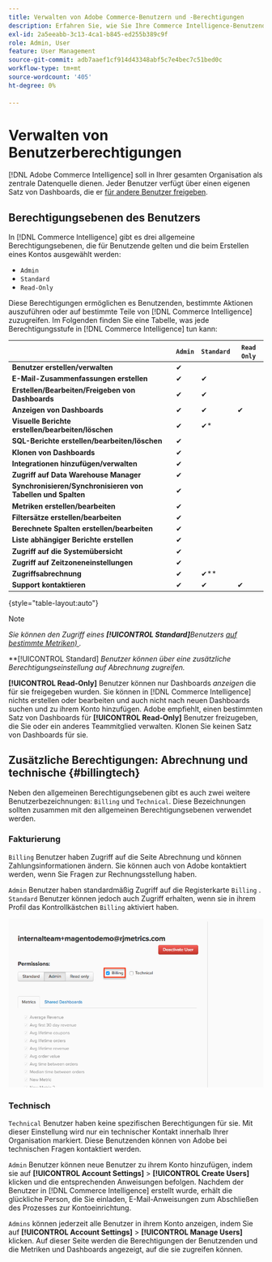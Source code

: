 ```yaml
---
title: Verwalten von Adobe Commerce-Benutzern und -Berechtigungen
description: Erfahren Sie, wie Sie Ihre Commerce Intelligence-Benutzenden verwalten.
exl-id: 2a5eeabb-3c13-4ca1-b845-ed255b389c9f
role: Admin, User
feature: User Management
source-git-commit: adb7aaef1cf914d43348abf5c7e4bec7c51bed0c
workflow-type: tm+mt
source-wordcount: '405'
ht-degree: 0%

---
```


# Verwalten von Benutzerberechtigungen

[!DNL Adobe Commerce Intelligence] soll in Ihrer gesamten Organisation als zentrale Datenquelle dienen. Jeder Benutzer verfügt über einen eigenen Satz von Dashboards, die er [für andere Benutzer freigeben](../../data-user/dashboards/share-dashboard-with-users.md).

## Berechtigungsebenen des Benutzers

In [!DNL Commerce Intelligence] gibt es drei allgemeine Berechtigungsebenen, die für Benutzende gelten und die beim Erstellen eines Kontos ausgewählt werden:

* `Admin`
* `Standard`
* `Read-Only`

Diese Berechtigungen ermöglichen es Benutzenden, bestimmte Aktionen auszuführen oder auf bestimmte Teile von [!DNL Commerce Intelligence] zuzugreifen. Im Folgenden finden Sie eine Tabelle, was jede Berechtigungsstufe in [!DNL Commerce Intelligence] tun kann:

|   | `Admin` | `Standard` | `Read Only` |
| -----|-----|-----|----|
| **Benutzer erstellen/verwalten** | ✔ |   |   |
| **E-Mail-Zusammenfassungen erstellen** | ✔ | ✔ |   |
| **Erstellen/Bearbeiten/Freigeben von Dashboards** | ✔ | ✔ |   |
| **Anzeigen von Dashboards** | ✔ | ✔ | ✔ |
| **Visuelle Berichte erstellen/bearbeiten/löschen** | ✔ | ✔* |   |
| **SQL-Berichte erstellen/bearbeiten/löschen** | ✔ |  |   |
| **Klonen von Dashboards** | ✔ |   |   |
| **Integrationen hinzufügen/verwalten** | ✔ |   |   |
| **Zugriff auf Data Warehouse Manager** | ✔ |   |   |
| **Synchronisieren/Synchronisieren von Tabellen und Spalten** | ✔ |   |   |
| **Metriken erstellen/bearbeiten** | ✔ |   |   |
| **Filtersätze erstellen/bearbeiten** | ✔ |   |   |
| **Berechnete Spalten erstellen/bearbeiten** | ✔ |   |   |
| **Liste abhängiger Berichte erstellen** | ✔ |   |   |
| **Zugriff auf die Systemübersicht** | ✔ |   |   |
| **Zugriff auf Zeitzoneneinstellungen** | ✔ |   |   |
| **Zugriffsabrechnung** | ✔ | ✔** |   |
| **Support kontaktieren** | ✔ | ✔ | ✔ |

{style="table-layout:auto"}

>[!NOTE]
>
>_Sie können den Zugriff eines **[!UICONTROL Standard]**&#x200B;Benutzers [auf bestimmte Metriken) ](../../administrator/user-management/restrict-metric-access.md)._
>
>**[!UICONTROL Standard] _Benutzer können über eine zusätzliche Berechtigungseinstellung auf Abrechnung zugreifen._
>
>**[!UICONTROL Read-Only]** Benutzer können nur Dashboards _anzeigen_ die für sie freigegeben wurden. Sie können in [!DNL Commerce Intelligence] nichts erstellen oder bearbeiten und auch nicht nach neuen Dashboards suchen und zu ihrem Konto hinzufügen. Adobe empfiehlt, einen bestimmten Satz von Dashboards für **[!UICONTROL Read-Only]** Benutzer freizugeben, die Sie oder ein anderes Teammitglied verwalten. Klonen Sie keinen Satz von Dashboards für sie.

## Zusätzliche Berechtigungen: Abrechnung und technische {#billingtech}

Neben den allgemeinen Berechtigungsebenen gibt es auch zwei weitere Benutzerbezeichnungen: `Billing` und `Technical`. Diese Bezeichnungen sollten zusammen mit den allgemeinen Berechtigungsebenen verwendet werden.

### Fakturierung

`Billing` Benutzer haben Zugriff auf die Seite Abrechnung und können Zahlungsinformationen ändern. Sie können auch von Adobe kontaktiert werden, wenn Sie Fragen zur Rechnungsstellung haben.

`Admin` Benutzer haben standardmäßig Zugriff auf die Registerkarte `Billing` . `Standard` Benutzer können jedoch auch Zugriff erhalten, wenn sie in ihrem Profil das Kontrollkästchen `Billing` aktiviert haben.

![billing](../../assets/billing.png)<!--{: width="550" height="363"}-->

### Technisch

`Technical` Benutzer haben keine spezifischen Berechtigungen für sie. Mit dieser Einstellung wird nur ein technischer Kontakt innerhalb Ihrer Organisation markiert. Diese Benutzenden können von Adobe bei technischen Fragen kontaktiert werden.

`Admin` Benutzer können neue Benutzer zu ihrem Konto hinzufügen, indem sie auf **[!UICONTROL Account Settings]** > **[!UICONTROL Create Users]** klicken und die entsprechenden Anweisungen befolgen. Nachdem der Benutzer in [!DNL Commerce Intelligence] erstellt wurde, erhält die glückliche Person, die Sie einladen, E-Mail-Anweisungen zum Abschließen des Prozesses zur Kontoeinrichtung.

`Admins` können jederzeit alle Benutzer in ihrem Konto anzeigen, indem Sie auf **[!UICONTROL Account Settings]** > **[!UICONTROL Manage Users]** klicken. Auf dieser Seite werden die Berechtigungen der Benutzenden und die Metriken und Dashboards angezeigt, auf die sie zugreifen können.
